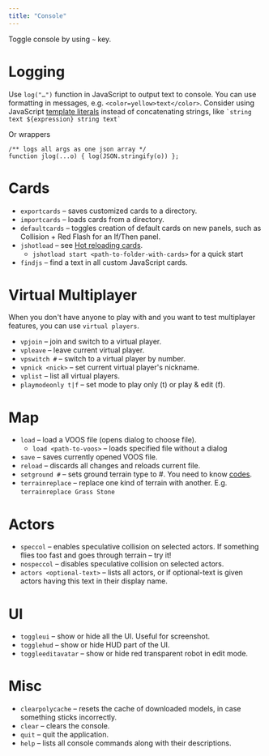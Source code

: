```yaml
---
title: "Console"
---
```


Toggle console by using `~` key. 

# Logging

Use `log("…")` function in JavaScript to output text to console. 
You can use formatting in messages, e.g. `<color=yellow>text</color>`.
Consider using JavaScript [template literals](https://developer.mozilla.org/en-US/docs/Web/JavaScript/Reference/Template_literals) 
instead of concatenating strings, like `` `string text ${expression} string text` ``

Or wrappers
```
/** logs all args as one json array */
function jlog(...o) { log(JSON.stringify(o)) };
```



# Cards

* `exportcards` – saves customized cards to a directory.
* `importcards` – loads cards from a directory.
* `defaultcards` – toggles creation of default cards on new panels, such as Collision + Red Flash for an If/Then panel.
* `jshotload` – see [Hot reloading cards](https://docs.google.com/document/d/1M1vw78aksyPDO7NIbomyylIKYWs1KOnbL882bY256XM/edit).
  * `jshotload start <path-to-folder-with-cards>` for a quick start 
* `findjs` – find a text in all custom JavaScript cards.

# Virtual Multiplayer

When you don't have anyone to play with and you want to test multiplayer features, you can use `virtual players`.

* `vpjoin` – join and switch to a virtual player.
* `vpleave` – leave current virtual player.
* `vpswitch #` – switch to a virtual player by number.
* `vpnick <nick>` – set current virtual player's nickname.
* `vplist` – list all virtual players.
* `playmodeonly t|f` – set mode to play only (t) or play & edit (f). 

# Map

* `load` – load a VOOS file (opens dialog to choose file).
  * `load <path-to-voos>` – loads specified file without a dialog
* `save` – saves currently opened VOOS file.
* `reload` – discards all changes and reloads current file. 
* `setground #` – sets ground terrain type to #. You need to know [codes](https://docs.google.com/document/d/1RovaMCZhEgnWolxAHeB_v4ZzW8ROQjIIOJnayKDupYg/edit). 
* `terrainreplace` – replace one kind of terrain with another. E.g. `terrainreplace Grass Stone`

# Actors

* `speccol` – enables speculative collision on selected actors. If something flies too fast and goes through terrain – try it!
* `nospeccol` – disables speculative collision on selected actors.
* `actors <optional-text>` – lists all actors, or if optional-text is given actors having this text in their display name. 

# UI

* `toggleui` – show or hide all the UI. Useful for screenshot.
* `togglehud` – show or hide HUD part of the UI.
* `toggleeditavatar` – show or hide red transparent robot in edit mode.

# Misc

* `clearpolycache` – resets the cache of downloaded models, in case something sticks incorrectly.
* `clear` – clears the console.
* `quit` – quit the application.
* `help` – lists all console commands along with their descriptions.